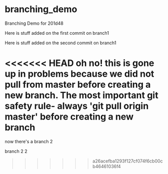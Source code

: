 # branching_demo
Branching Demo for 201d48

Here is stuff added on the first commit on branch1

Here is stuff added on the second commit on branch1

<<<<<<< HEAD
oh no! this is gone up in problems because we did not pull from master before creating a new branch. The most important git safety rule- always 'git pull origin master' before creating a new branch
=======
now there's a branch 2

branch 2 2
>>>>>>> a26acefba1293f127cf074f6cb00cb46461036f4
